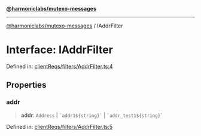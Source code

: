 [**@harmoniclabs/mutexo-messages**](../README.md)

***

[@harmoniclabs/mutexo-messages](../README.md) / IAddrFilter

# Interface: IAddrFilter

Defined in: [clientReqs/filters/AddrFilter.ts:4](https://github.com/HarmonicLabs/mutexo-messages/blob/aefac8841dc1fa8aebb577df666016362446522d/src/clientReqs/filters/AddrFilter.ts#L4)

## Properties

### addr

> **addr**: `Address` \| `` `addr1${string}` `` \| `` `addr_test1${string}` ``

Defined in: [clientReqs/filters/AddrFilter.ts:5](https://github.com/HarmonicLabs/mutexo-messages/blob/aefac8841dc1fa8aebb577df666016362446522d/src/clientReqs/filters/AddrFilter.ts#L5)
